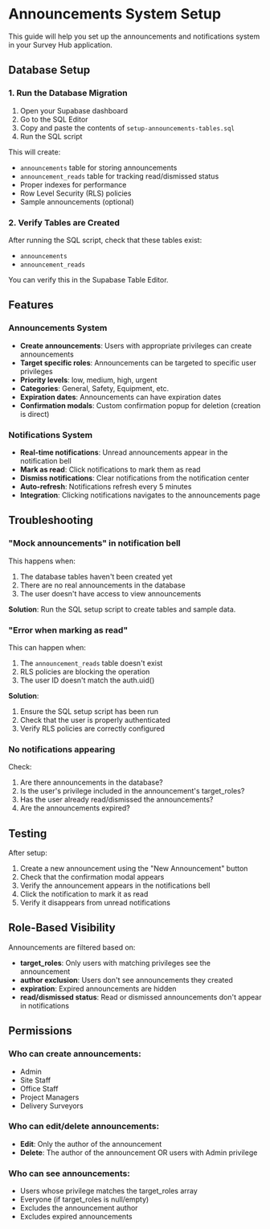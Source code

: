 # Announcements System Setup

This guide will help you set up the announcements and notifications system in your Survey Hub application.

## Database Setup

### 1. Run the Database Migration

1. Open your Supabase dashboard
2. Go to the SQL Editor
3. Copy and paste the contents of `setup-announcements-tables.sql`
4. Run the SQL script

This will create:
- `announcements` table for storing announcements
- `announcement_reads` table for tracking read/dismissed status
- Proper indexes for performance
- Row Level Security (RLS) policies
- Sample announcements (optional)

### 2. Verify Tables are Created

After running the SQL script, check that these tables exist:
- `announcements`
- `announcement_reads`

You can verify this in the Supabase Table Editor.

## Features

### Announcements System
- **Create announcements**: Users with appropriate privileges can create announcements
- **Target specific roles**: Announcements can be targeted to specific user privileges
- **Priority levels**: low, medium, high, urgent
- **Categories**: General, Safety, Equipment, etc.
- **Expiration dates**: Announcements can have expiration dates
- **Confirmation modals**: Custom confirmation popup for deletion (creation is direct)

### Notifications System
- **Real-time notifications**: Unread announcements appear in the notification bell
- **Mark as read**: Click notifications to mark them as read
- **Dismiss notifications**: Clear notifications from the notification center
- **Auto-refresh**: Notifications refresh every 5 minutes
- **Integration**: Clicking notifications navigates to the announcements page

## Troubleshooting

### "Mock announcements" in notification bell
This happens when:
1. The database tables haven't been created yet
2. There are no real announcements in the database
3. The user doesn't have access to view announcements

**Solution**: Run the SQL setup script to create tables and sample data.

### "Error when marking as read"
This can happen when:
1. The `announcement_reads` table doesn't exist
2. RLS policies are blocking the operation
3. The user ID doesn't match the auth.uid()

**Solution**:
1. Ensure the SQL setup script has been run
2. Check that the user is properly authenticated
3. Verify RLS policies are correctly configured

### No notifications appearing
Check:
1. Are there announcements in the database?
2. Is the user's privilege included in the announcement's target_roles?
3. Has the user already read/dismissed the announcements?
4. Are the announcements expired?

## Testing

After setup:
1. Create a new announcement using the "New Announcement" button
2. Check that the confirmation modal appears
3. Verify the announcement appears in the notifications bell
4. Click the notification to mark it as read
5. Verify it disappears from unread notifications

## Role-Based Visibility

Announcements are filtered based on:
- **target_roles**: Only users with matching privileges see the announcement
- **author exclusion**: Users don't see announcements they created
- **expiration**: Expired announcements are hidden
- **read/dismissed status**: Read or dismissed announcements don't appear in notifications

## Permissions

### Who can create announcements:
- Admin
- Site Staff
- Office Staff
- Project Managers
- Delivery Surveyors

### Who can edit/delete announcements:
- **Edit**: Only the author of the announcement
- **Delete**: The author of the announcement OR users with Admin privilege

### Who can see announcements:
- Users whose privilege matches the target_roles array
- Everyone (if target_roles is null/empty)
- Excludes the announcement author
- Excludes expired announcements